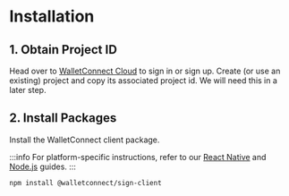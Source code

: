 # Installation

## 1. Obtain Project ID

Head over to [WalletConnect Cloud](https://cloud.walletconnect.com/) to sign in or sign up. Create (or use an existing) project and copy its associated project id. We will need this in a later step.

## 2. Install Packages

Install the WalletConnect client package.

:::info
For platform-specific instructions, refer to our [React Native](../../reactnative/overview.md) and [Node.js](../guides/nodejs.md) guides.
:::

```bash npm2yarn
npm install @walletconnect/sign-client
```
